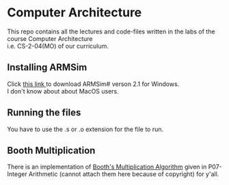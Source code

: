 # Computer Architecture

This repo contains all the lectures and code-files written in the labs of the course Computer Architecture <br> i.e. CS-2-04(MO) of our curriculum.

## Installing ARMSim

Click
<a href="https://webhome.cs.uvic.ca/~nigelh/ARMSim-V2.1/Windows/index.html"> this link </a>
to download ARMSim# verson 2.1 for Windows.
<br>I don't know about about MacOS users.

## Running the files

You have to use the .s or .o extension for the file to run.

## Booth Multiplication

There is an implementation of <a href="https://github.com/vrajpat3ll/Computer-Architecture_CS-2-04-MO/blob/main/Labs-SamplePrograms/FinalAsssignment/BoothMultiplication.s">Booth's Multiplication Algorithm</a> given in P07-Integer Arithmetic (cannot attach them here because of copyright) for y'all.
